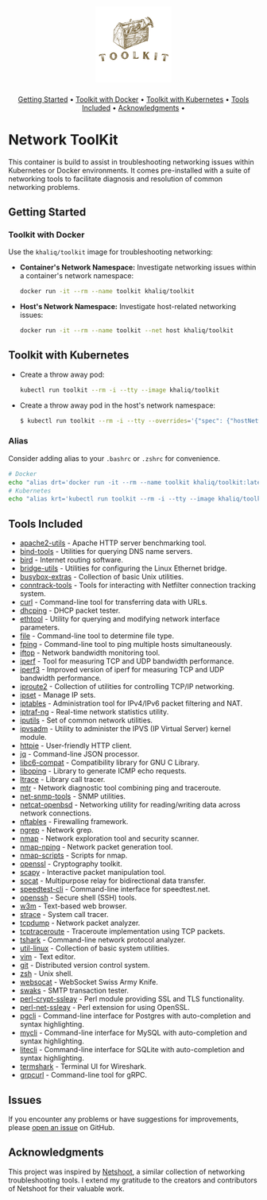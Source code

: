 <h2 align="center">
  <p align="center"><img width=30% src="./.github/img/logo.png"></p>
</h2>

<p align="center">
  <a href="#getting-started">Getting Started</a> •
  <a href="#toolkit-with-docker">Toolkit with Docker</a> •
  <a href="#toolkit-with-kubernetes">Toolkit with Kubernetes</a> •
  <a href="#tools-included">Tools Included</a> •
  <a href="#acknowledgments">Acknowledgments</a> •
</p>


# Network ToolKit
This container is build to assist in troubleshooting networking issues within Kubernetes or Docker environments.
It comes pre-installed with a suite of networking tools to facilitate diagnosis and resolution of common networking problems.

## Getting Started

### Toolkit with Docker

Use the `khaliq/toolkit` image for troubleshooting networking:

* **Container's Network Namespace:** Investigate networking issues within a container's network namespace:

    ```bash
    docker run -it --rm --name toolkit khaliq/toolkit
    ```

* **Host's Network Namespace:** Investigate host-related networking issues:

    ```bash
    docker run -it --rm --name toolkit --net host khaliq/toolkit
    ```

## Toolkit with Kubernetes

* Create a throw away pod:

    ```bash
    kubectl run toolkit --rm -i --tty --image khaliq/toolkit
    ```

* Create a throw away pod in the host's network namespace:

    ```bash
    $ kubectl run toolkit --rm -i --tty --overrides='{"spec": {"hostNetwork": true}}' --image khaliq/toolkit
    ```
    

### Alias
Consider adding alias to your `.bashrc` or `.zshrc` for convenience.
  ```bash
  # Docker
  echo "alias drt='docker run -it --rm --name toolkit khaliq/toolkit:latest'" >> $HOME/.zshrc
  # Kubernetes
  echo "alias krt='kubectl run toolkit --rm -i --tty --image khaliq/toolkit:latest'" >> $HOME/.zshrc
  ``` 

## Tools Included
- [apache2-utils](https://httpd.apache.org/docs/2.4/programs/ab.html) - Apache HTTP server benchmarking tool.
- [bind-tools](https://www.isc.org/bind/) - Utilities for querying DNS name servers.
- [bird](https://bird.network.cz/) - Internet routing software.
- [bridge-utils](https://wiki.linuxfoundation.org/networking/bridge) - Utilities for configuring the Linux Ethernet bridge.
- [busybox-extras](https://www.busybox.net/) - Collection of basic Unix utilities.
- [conntrack-tools](https://netfilter.org/projects/conntrack-tools/index.html) - Tools for interacting with Netfilter connection tracking system.
- [curl](https://curl.se/) - Command-line tool for transferring data with URLs.
- [dhcping](https://github.com/ndilieto/dhcping) - DHCP packet tester.
- [ethtool](https://mirrors.edge.kernel.org/pub/software/network/ethtool/) - Utility for querying and modifying network interface parameters.
- [file](https://www.darwinsys.com/file/) - Command-line tool to determine file type.
- [fping](https://fping.org/) - Command-line tool to ping multiple hosts simultaneously.
- [iftop](https://www.ex-parrot.com/~pdw/iftop/) - Network bandwidth monitoring tool.
- [iperf](https://iperf.fr/) - Tool for measuring TCP and UDP bandwidth performance.
- [iperf3](https://software.es.net/iperf/) - Improved version of iperf for measuring TCP and UDP bandwidth performance.
- [iproute2](https://wiki.linuxfoundation.org/networking/iproute2) - Collection of utilities for controlling TCP/IP networking.
- [ipset](https://ipset.netfilter.org/) - Manage IP sets.
- [iptables](https://netfilter.org/) - Administration tool for IPv4/IPv6 packet filtering and NAT.
- [iptraf-ng](https://wiki.linuxfoundation.org/networking/iptraf-ng) - Real-time network statistics utility.
- [iputils](https://wiki.linuxfoundation.org/networking/iputils) - Set of common network utilities.
- [ipvsadm](https://wiki.linuxvirtualserver.org/) - Utility to administer the IPVS (IP Virtual Server) kernel module.
- [httpie](https://httpie.io/) - User-friendly HTTP client.
- [jq](https://stedolan.github.io/jq/) - Command-line JSON processor.
- [libc6-compat](https://www.gnu.org/software/libc/) - Compatibility library for GNU C Library.
- [liboping](https://noping.cc/) - Library to generate ICMP echo requests.
- [ltrace](https://ltrace.org/) - Library call tracer.
- [mtr](https://www.bitwizard.nl/mtr/) - Network diagnostic tool combining ping and traceroute.
- [net-snmp-tools](https://www.net-snmp.org/) - SNMP utilities.
- [netcat-openbsd](http://man.openbsd.org/nc) - Networking utility for reading/writing data across network connections.
- [nftables](https://wiki.nftables.org/) - Firewalling framework.
- [ngrep](https://github.com/jpr5/ngrep) - Network grep.
- [nmap](https://nmap.org/) - Network exploration tool and security scanner.
- [nmap-nping](https://nmap.org/) - Network packet generation tool.
- [nmap-scripts](https://nmap.org/) - Scripts for nmap.
- [openssl](https://www.openssl.org/) - Cryptography toolkit.
- [scapy](https://scapy.net/) - Interactive packet manipulation tool.
- [socat](http://www.dest-unreach.org/socat/) - Multipurpose relay for bidirectional data transfer.
- [speedtest-cli](https://github.com/sivel/speedtest-cli) - Command-line interface for speedtest.net.
- [openssh](https://www.openssh.com/) - Secure shell (SSH) tools.
- [w3m](http://w3m.sourceforge.net/) - Text-based web browser.
- [strace](https://strace.io/) - System call tracer.
- [tcpdump](https://www.tcpdump.org/) - Network packet analyzer.
- [tcptraceroute](https://github.com/mct/tcptraceroute) - Traceroute implementation using TCP packets.
- [tshark](https://www.wireshark.org/docs/man-pages/tshark.html) - Command-line network protocol analyzer.
- [util-linux](https://github.com/karelzak/util-linux) - Collection of basic system utilities.
- [vim](https://www.vim.org/) - Text editor.
- [git](https://git-scm.com/) - Distributed version control system.
- [zsh](https://www.zsh.org/) - Unix shell.
- [websocat](https://github.com/vi/websocat) - WebSocket Swiss Army Knife.
- [swaks](https://www.jetmore.org/john/code/swaks/) - SMTP transaction tester.
- [perl-crypt-ssleay](https://metacpan.org/release/Crypt-SSLeay) - Perl module providing SSL and TLS functionality.
- [perl-net-ssleay](https://metacpan.org/release/Net-SSLeay) - Perl extension for using OpenSSL.
- [pgcli](https://www.pgcli.com/) - Command-line interface for Postgres with auto-completion and syntax highlighting.
- [mycli](https://www.mycli.net/) - Command-line interface for MySQL with auto-completion and syntax highlighting.
- [litecli](https://litecli.com/) - Command-line interface for SQLite with auto-completion and syntax highlighting.
- [termshark](https://termshark.io/) - Terminal UI for Wireshark.
- [grpcurl](https://github.com/fullstorydev/grpcurl) - Command-line tool for gRPC.


## Issues
If you encounter any problems or have suggestions for improvements, please [open an issue](https://github.com/kha7iq/toolkit/issues) on GitHub.

## Acknowledgments
This project was inspired by [Netshoot](https://github.com/nicolaka/netshoot), a similar collection of networking troubleshooting tools.
I extend my gratitude to the creators and contributors of Netshoot for their valuable work.